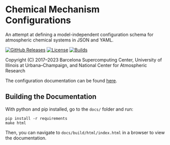 # Chemical Mechanism Configurations

An attempt at defining a model-independent configuration schema for atmospheric chemical systems in JSON and YAML.

[![GitHub Releases](https://img.shields.io/github/release/open-atmos/MechanismConfiguration.svg)](https://github.com/open-atmos/MechanismConfiguration/releases)
[![License](https://img.shields.io/github/license/open-atmos/MechanismConfiguration.svg)](https://github.com/open-atmos/MechanismConfiguration/blob/master/LICENSE)
[![Builds](https://github.com/open-atmos/MechanismConfiguration/actions/workflows/gh-pages.yml/badge.svg)](https://github.com/open-atmos/MechanismConfiguration/actions/workflows/gh-pages.yml)

Copyright (C) 2017&ndash;2023 Barcelona Supercomputing Center, University of Illinois at Urbana&ndash;Champaign, and National Center for Atmospheric Research

The configuration documentation can be found [here](https://open-atmos.github.io/MechanismConfiguration/).

## Building the Documentation

With python and pip installed, go to the `docs/` folder and run:
```
pip install -r requirements
make html
```

Then, you can navigate to `docs/build/html/index.html` in a browser to view the documentation.
